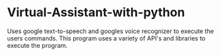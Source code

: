 # Virtual-Assistant-with-python
Uses google text-to-speech and googles voice recognizer to execute the users commands. This program uses a variety of API's and libraries to execute the program.
